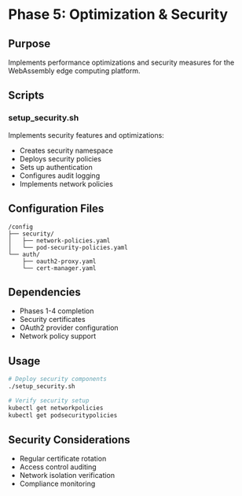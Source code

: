# Phase 5: Optimization & Security

## Purpose
Implements performance optimizations and security measures for the WebAssembly edge computing platform.

## Scripts

### setup_security.sh
Implements security features and optimizations:
- Creates security namespace
- Deploys security policies
- Sets up authentication
- Configures audit logging
- Implements network policies

## Configuration Files
```
/config
├── security/
│   ├── network-policies.yaml
│   └── pod-security-policies.yaml
└── auth/
    ├── oauth2-proxy.yaml
    └── cert-manager.yaml
```

## Dependencies
- Phases 1-4 completion
- Security certificates
- OAuth2 provider configuration
- Network policy support

## Usage
```bash
# Deploy security components
./setup_security.sh

# Verify security setup
kubectl get networkpolicies
kubectl get podsecuritypolicies
```

## Security Considerations
- Regular certificate rotation
- Access control auditing
- Network isolation verification
- Compliance monitoring
